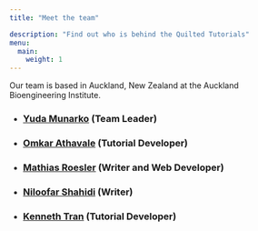 ```yaml
---
title: "Meet the team"

description: "Find out who is behind the Quilted Tutorials" 
menu:
  main:
    weight: 1
---
```

Our team is based in Auckland, New Zealand at the Auckland Bioengineering Institute.

   * ### [Yuda Munarko](https://github.com/napakalas) (Team Leader)
   * ### [Omkar Athavale](https://github.com/OmkarAthavale) (Tutorial Developer)
   * ### [Mathias Roesler](https://github.com/mathiasroesler) (Writer and Web Developer)
   * ### [Niloofar Shahidi](https://github.com/Niloofar-Sh) (Writer)
   * ### [Kenneth Tran](https://github.com/ktra014) (Tutorial Developer)
